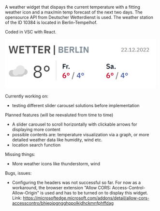 A weather widget that dispays the current temperature with a fitting weather icon and a max/min temp forecast of the next two days.
The opensource API from Deutscher Wetterdienst is used. The weather station of the ID 10384 is located in Berlin-Tempelhof.

Coded in VSC with React.

![preview.png](github/preview.png)

Currently working on:

- testing different slider carousel solutions before implementation

Planned features (will be reevaluted from time to time)

- A slider carousel to scroll horizontally with clickable arrows for displaying more content
- possible contents are: temperature visualization via a graph, or more detailed weather data like humidity, wind etc.
- location search function

Missing things:

- More weather icons like thunderstorm, wind

Bugs, issues:

- Configuring the headers was not successful so far. For now as a workaround, the browser extension "Allow CORS: Access-Control-Allow-Origin" is used and has to be turned on to display this widget.
  Link: https://microsoftedge.microsoft.com/addons/detail/allow-cors-accesscontro/bhjepjpgngghppolkjdhckmnfphffdag
